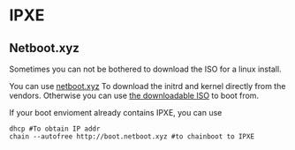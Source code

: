 # IPXE

## Netboot.xyz

Sometimes you can not be bothered to download the ISO for a linux install.

You can use [netboot.xyz](https://netboot.xyz) To download the initrd and kernel directly from the vendors. Otherwise you can use [the downloadable ISO](https://netboot.xyz/downloads/) to boot from.

If your boot envioment already contains IPXE, you can use

    dhcp #To obtain IP addr
    chain --autofree http://boot.netboot.xyz #to chainboot to IPXE